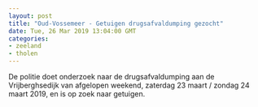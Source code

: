 ```yaml
---
layout: post
title: "Oud-Vossemeer - Getuigen drugsafvaldumping gezocht"
date: Tue, 26 Mar 2019 13:04:00 GMT
categories: 
- zeeland 
- tholen 
---
```


De politie doet onderzoek naar de drugsafvaldumping aan de Vrijberghsedijk van afgelopen weekend, zaterdag 23 maart /  zondag 24 maart 2019, en is op zoek naar getuigen.
